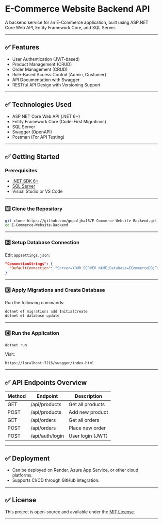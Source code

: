 

# E-Commerce Website Backend API

A backend service for an E-Commerce application, built using ASP.NET Core Web API, Entity Framework Core, and SQL Server.

---

## ✅ Features

* User Authentication (JWT-based)
* Product Management (CRUD)
* Order Management (CRUD)
* Role-Based Access Control (Admin, Customer)
* API Documentation with Swagger
* RESTful API Design with Versioning Support

---

## ✅ Technologies Used

* ASP.NET Core Web API (.NET 6+)
* Entity Framework Core (Code-First Migrations)
* SQL Server
* Swagger (OpenAPI)
* Postman (For API Testing)

---

## ✅ Getting Started

### Prerequisites

* [.NET SDK 6+](https://dotnet.microsoft.com/en-us/download/dotnet/6.0)
* [SQL Server](https://www.microsoft.com/en-us/sql-server/sql-server-downloads)
* Visual Studio or VS Code

---

### 1️⃣ Clone the Repository

```bash
git clone https://github.com/gopaljha16/E-Commerce-Website-Backend.git
cd E-Commerce-Website-Backend
```

---

### 2️⃣ Setup Database Connection

Edit `appsettings.json`:

```json
"ConnectionStrings": {
  "DefaultConnection": "Server=YOUR_SERVER_NAME;Database=ECommerceDB;Trusted_Connection=True;"
}
```

---

### 3️⃣ Apply Migrations and Create Database

Run the following commands:

```bash
dotnet ef migrations add InitialCreate
dotnet ef database update
```

---

### 4️⃣ Run the Application

```bash
dotnet run
```

Visit:

```
https://localhost:7216/swagger/index.html
```

---

## ✅ API Endpoints Overview

| Method | Endpoint        | Description      |
| ------ | --------------- | ---------------- |
| GET    | /api/products   | Get all products |
| POST   | /api/products   | Add new product  |
| GET    | /api/orders     | Get all orders   |
| POST   | /api/orders     | Place new order  |
| POST   | /api/auth/login | User login (JWT) |

---

## ✅ Deployment

* Can be deployed on Render, Azure App Service, or other cloud platforms.
* Supports CI/CD through GitHub integration.

---

## ✅ License

This project is open-source and available under the [MIT License](LICENSE).

---

